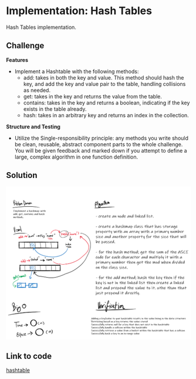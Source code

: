 # Implementation: Hash Tables
Hash Tables implementation.

## Challenge

**Features**
- Implement a Hashtable with the following methods:
    * add: takes in both the key and value. This method should hash the key, and add the key and value pair to the table, handling collisions as needed.
    * get: takes in the key and returns the value from the table.
    * contains: takes in the key and returns a boolean, indicating if the key exists in the table already.
    * hash: takes in an arbitrary key and returns an index in the collection.

**Structure and Testing**
- Utilize the Single-responsibility principle: any methods you write should be clean, reusable, abstract component parts to the whole challenge. You will be given feedback and marked down if you attempt to define a large, complex algorithm in one function definition.



## Solution
![hashtable](../assets/hashtable.png)


## Link to code
[hashtable](./hashtable.js)

